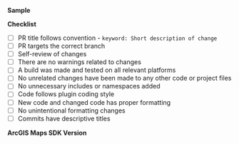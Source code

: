 **Sample**

<!-- Write a concise description of the change for reviewers. The more reviewers the better -->

**Checklist**

<!--- Delete any that don't apply -->

- [ ] PR title follows convention - `keyword: Short description of change` <!--- Example:  ansible: Update build scripts to handle new engine versions -->
- [ ] PR targets the correct branch <!-- Changes going into `main` work with the current public release of the plugin-->
- [ ] Self-review of changes
- [ ] There are no warnings related to changes
- [ ] A build was made and tested on all relevant platforms
- [ ] No unrelated changes have been made to any other code or project files
- [ ] No unnecessary includes or namespaces added
- [ ] Code follows plugin coding style
- [ ] New code and changed code has proper formatting <!-- Run a formatter if unsure -->
- [ ] No unintentional formatting changes
- [ ] Commits have descriptive titles

**ArcGIS Maps SDK Version**

<!-- Mention what version of the Maps SDK was used to test/develop this code -->
